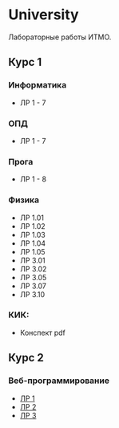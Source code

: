 # University

Лабораторные работы ИТМО.

## Курс 1

### Информатика

* ЛР 1 - 7


### ОПД

* ЛР 1 - 7


### Прога

* ЛР 1 - 8


### Физика     

* ЛР 1.01
* ЛР 1.02
* ЛР 1.03
* ЛР 1.04
* ЛР 1.05
* ЛР 3.01
* ЛР 3.02
* ЛР 3.05
* ЛР 3.07
* ЛР 3.10

### КИК:

* Конспект pdf

## Курс 2

### Веб-программирование

* [ЛР 1](year-2/Web-programming/lab-1)
* [ЛР 2](year-2/Web-programming/lab-2)
* [ЛР 3](year-2/Web-programming/lab-3)
